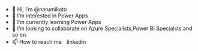 - 👋 Hi, I’m @narumikato
- 👀 I’m interested in Power Apps
- 🌱 I’m currently learning Power Apps
- 💞️ I’m looking to collaborate on Azure Specialists,Power BI Specialsts and so on.
- 📫 How to reach me　linkedin

<!---
narumikato/narumikato is a ✨ special ✨ repository because its `README.md` (this file) appears on your GitHub profile.
You can click the Preview link to take a look at your changes.
--->
